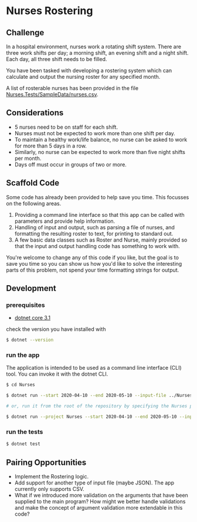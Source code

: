 # Nurses Rostering

## Challenge

In a hospital environment, nurses work a rotating shift system. There are three work shifts per day; a morning shift, an evening shift and a night shift. Each day, all three shift needs to be filled.

You have been tasked with developing a rostering system which can calculate and output the nursing roster for any specified month.

A list of rosterable nurses has been provided in the file [Nurses.Tests/SampleData/nurses.csv](Nurses.Tests/SampleData/nurses.csv).

## Considerations

- 5 nurses need to be on staff for each shift.
- Nurses must not be expected to work more than one shift per day.
- To maintain a healthy work/life balance, no nurse can be asked to work for more than 5 days in a row.
- Similarly, no nurse can be expected to work more than five night shifts per month.
- Days off must occur in groups of two or more.

## Scaffold Code

Some code has already been provided to help save you time. This focusses on the following areas.

1. Providing a command line interface so that this app can be called with parameters and provide help information.
2. Handling of input and output, such as parsing a file of nurses, and formatting the resulting roster to text, for printing to standard out.
3. A few basic data classes such as Roster and Nurse, mainly provided so that the input and output handling code has something to work with.

You're welcome to change any of this code if you like, but the goal is to save you time so you can show us how you'd like to solve the interesting parts of this problem, not spend your time formatting strings for output.

## Development

### prerequisites

- [dotnet core 3.1](https://dotnet.microsoft.com/download/dotnet-core/3.1)

check the version you have installed with

```bash
$ dotnet --version
```

### run the app

The application is intended to be used as a command line interface (CLI) tool. You can invoke it with the dotnet CLI.

```bash
$ cd Nurses

$ dotnet run --start 2020-04-10 --end 2020-05-10 --input-file ../Nurses.Tests/SampleData/nurses.csv

# or, run it from the root of the repository by specifying the Nurses project using the --project flag

$ dotnet run --project Nurses --start 2020-04-10 --end 2020-05-10 --input-file Nurses.Tests/SampleData/nurses.csv
```

### run the tests

```bash
$ dotnet test
```

## Pairing Opportunities

- Implement the Rostering logic.
- Add support for another type of input file (maybe JSON). The app currently only supports CSV.
- What if we introduced more validation on the arguments that have been supplied to the main program? How might we better handle validations and make the concept of argument validation more extendable in this code?
